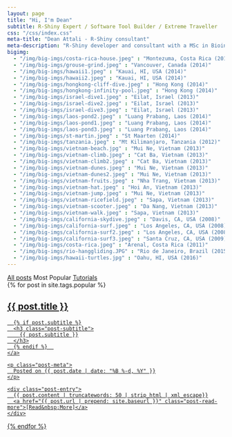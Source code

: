 ```yaml
---
layout: page
title: "Hi, I'm Dean"
subtitle: R-Shiny Expert / Software Tool Builder / Extreme Traveller
css: "/css/index.css"
meta-title: "Dean Attali - R-Shiny consultant"
meta-description: "R-Shiny developer and consultant with a MSc in Bioinformatics and a Bachelor of Computer Science. Previously a software engineer at Google, IBM, and Wish.com."
bigimg:
  - "/img/big-imgs/costa-rica-house.jpeg" : "Montezuma, Costa Rica (2011)"
  - "/img/big-imgs/grouse-grind.jpeg" : "Vancouver, Canada (2014)"
  - "/img/big-imgs/hawaii1.jpeg" : "Kauai, HI, USA (2014)"
  - "/img/big-imgs/hawaii2.jpeg" : "Kauai, HI, USA (2014)"
  - "/img/big-imgs/hongkong-cliff-dive.jpeg" : "Hong Kong (2014)"
  - "/img/big-imgs/hongkong-infinity-pool.jpeg" : "Hong Kong (2014)"
  - "/img/big-imgs/israel-dive1.jpeg" : "Eilat, Israel (2013)"
  - "/img/big-imgs/israel-dive2.jpeg" : "Eilat, Israel (2013)"
  - "/img/big-imgs/israel-dive3.jpeg" : "Eilat, Israel (2013)"
  - "/img/big-imgs/laos-pond2.jpeg" : "Luang Prabang, Laos (2014)"
  - "/img/big-imgs/laos-pond1.jpeg" : "Luang Prabang, Laos (2014)"
  - "/img/big-imgs/laos-pond3.jpeg" : "Luang Prabang, Laos (2014)"
  - "/img/big-imgs/st-martin.jpeg" : "St Maarten (2014)"
  - "/img/big-imgs/tanzania.jpeg" : "Mt Kilimanjaro, Tanzania (2012)"
  - "/img/big-imgs/vietnam-beach.jpg" : "Mui Ne, Vietnam (2013)"
  - "/img/big-imgs/vietnam-climb.jpeg" : "Cat Ba, Vietnam (2013)"
  - "/img/big-imgs/vietnam-climb2.jpeg" : "Cat Ba, Vietnam (2013)" 
  - "/img/big-imgs/vietnam-dunes.jpeg" : "Mui Ne, Vietnam (2013)"
  - "/img/big-imgs/vietnam-dunes2.jpeg" : "Mui Ne, Vietnam (2013)"
  - "/img/big-imgs/vietnam-fruits.jpeg" : "Nha Trang, Vietnam (2013)"
  - "/img/big-imgs/vietnam-hat.jpeg" : "Hoi An, Vietnam (2013)"
  - "/img/big-imgs/vietnam-jump.jpeg" : "Mui Ne, Vietnam (2013)"
  - "/img/big-imgs/vietnam-ricefield.jpeg" : "Sapa, Vietnam (2013)"
  - "/img/big-imgs/vietnam-scooter.jpeg" : "Da Nang, Vietnam (2013)"
  - "/img/big-imgs/vietnam-walk.jpeg" : "Sapa, Vietnam (2013)"
  - "/img/big-imgs/california-skydive.jpeg" : "Davis, CA, USA (2008)"
  - "/img/big-imgs/california-surf.jpeg" : "Los Angeles, CA, USA (2008)"
  - "/img/big-imgs/california-surf2.jpeg" : "Los Angeles, CA, USA (2008)" 
  - "/img/big-imgs/california-surf3.jpeg" : "Santa Cruz, CA, USA (2009)"
  - "/img/big-imgs/costa-rica.jpeg" : "Arenal, Costa Rica (2011)"
  - "/img/big-imgs/rio-hanggliding.JPG" : "Rio de Janeiro, Brazil (2015)"  
  - "/img/big-imgs/hawaii-turtles.jpg" : "Oahu, HI, USA (2016)"  
---
```


<div class="list-filters">
  <a href="/" class="list-filter">All posts</a>
  <span class="list-filter filter-selected">Most Popular</span>
  <a href="/tutorials" class="list-filter">Tutorials</a>
</div>

<div class="posts-list">
  {% for post in site.tags.popular %}
  <article class="post-preview">
    <a href="{{ post.url | prepend: site.baseurl }}">
	  <h2 class="post-title">{{ post.title }}</h2>
	
	  {% if post.subtitle %}
	  <h3 class="post-subtitle">
	    {{ post.subtitle }}
	  </h3>
	  {% endif %}  
    </a>

    <p class="post-meta">
      Posted on {{ post.date | date: "%B %-d, %Y" }}
    </p>
  
    <div class="post-entry">
      {{ post.content | truncatewords: 50 | strip_html | xml_escape}}
	  <a href="{{ post.url | prepend: site.baseurl }}" class="post-read-more">[Read&nbsp;More]</a>
    </div>
  
   </article>
  {% endfor %}
</div>
